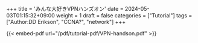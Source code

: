 +++
title = 'みんな大好きVPNハンズオン'
date = 2024-05-03T01:15:32+09:00
weight = 1
draft = false
categories = ["Tutorial"]
tags = ["Author:DD Erikson", "CCNA?", "network"]
+++

{{< embed-pdf url="/pdf/tutorial-pdf/VPN-handson.pdf" >}}